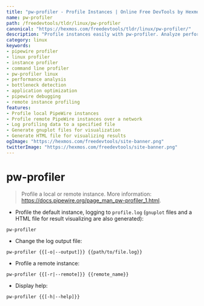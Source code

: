 ```yaml
---
title: "pw-profiler - Profile Instances | Online Free DevTools by Hexmos"
name: pw-profiler
path: /freedevtools/tldr/linux/pw-profiler
canonical: "https://hexmos.com/freedevtools/tldr/linux/pw-profiler/"
description: "Profile instances easily with pw-profiler. Analyze performance, identify bottlenecks and optimize applications. Free online tool, no registration required."
category: linux
keywords:
- pipewire profiler
- linux profiler
- instance profiler
- command line profiler
- pw-profiler linux
- performance analysis
- bottleneck detection
- application optimization
- pipewire debugging
- remote instance profiling
features:
- Profile local PipeWire instances
- Profile remote PipeWire instances over a network
- Log profiling data to a specified file
- Generate gnuplot files for visualization
- Generate HTML file for visualizing results
ogImage: "https://hexmos.com/freedevtools/site-banner.png"
twitterImage: "https://hexmos.com/freedevtools/site-banner.png"
---
```


# pw-profiler

> Profile a local or remote instance.
> More information: <https://docs.pipewire.org/page_man_pw-profiler_1.html>.

- Profile the default instance, logging to `profile.log` (`gnuplot` files and a HTML file for result visualizing are also generated):

`pw-profiler`

- Change the log output file:

`pw-profiler {{[-o|--output]}} {{path/to/file.log}}`

- Profile a remote instance:

`pw-profiler {{[-r|--remote]}} {{remote_name}}`

- Display help:

`pw-profiler {{[-h|--help]}}`
